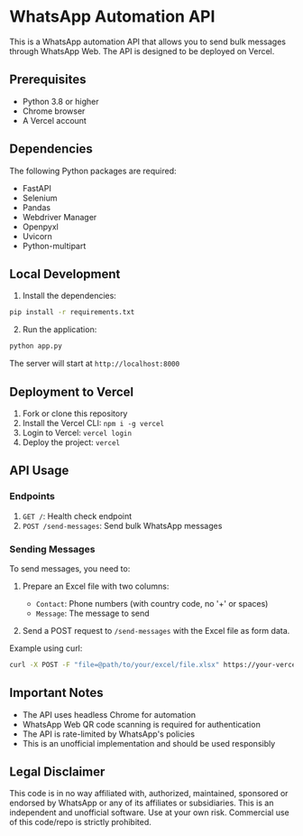 # WhatsApp Automation API

This is a WhatsApp automation API that allows you to send bulk messages through WhatsApp Web. The API is designed to be deployed on Vercel.

## Prerequisites

* Python 3.8 or higher
* Chrome browser
* A Vercel account

## Dependencies

The following Python packages are required:
* FastAPI
* Selenium
* Pandas
* Webdriver Manager
* Openpyxl
* Uvicorn
* Python-multipart

## Local Development

1. Install the dependencies:
```bash
pip install -r requirements.txt
```

2. Run the application:
```bash
python app.py
```

The server will start at `http://localhost:8000`

## Deployment to Vercel

1. Fork or clone this repository
2. Install the Vercel CLI: `npm i -g vercel`
3. Login to Vercel: `vercel login`
4. Deploy the project: `vercel`

## API Usage

### Endpoints

1. `GET /`: Health check endpoint
2. `POST /send-messages`: Send bulk WhatsApp messages

### Sending Messages

To send messages, you need to:

1. Prepare an Excel file with two columns:
   - `Contact`: Phone numbers (with country code, no '+' or spaces)
   - `Message`: The message to send

2. Send a POST request to `/send-messages` with the Excel file as form data.

Example using curl:
```bash
curl -X POST -F "file=@path/to/your/excel/file.xlsx" https://your-vercel-deployment.vercel.app/send-messages
```

## Important Notes

* The API uses headless Chrome for automation
* WhatsApp Web QR code scanning is required for authentication
* The API is rate-limited by WhatsApp's policies
* This is an unofficial implementation and should be used responsibly

## Legal Disclaimer

This code is in no way affiliated with, authorized, maintained, sponsored or endorsed by WhatsApp or any of its affiliates or subsidiaries. This is an independent and unofficial software. Use at your own risk. Commercial use of this code/repo is strictly prohibited.
